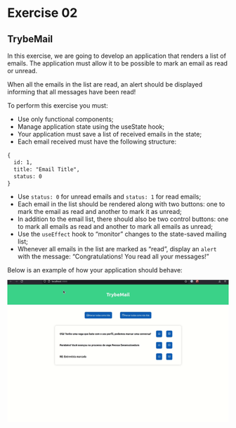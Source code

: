 # Exercise 02

## TrybeMail

In this exercise, we are going to develop an application that renders a list of emails. The application must allow it to be possible to mark an email as read or unread.

When all the emails in the list are read, an alert should be displayed informing that all messages have been read!

To perform this exercise you must:

  - Use only functional components;
  - Manage application state using the useState hook;
  - Your application must save a list of received emails in the state;
  - Each email received must have the following structure:

```
{
  id: 1,
  title: "Email Title",
  status: 0
}
```

- Use `status: 0` for unread emails and `status: 1` for read emails;
- Each email in the list should be rendered along with two buttons: one to mark the email as read and another to mark it as unread;
- In addition to the email list, there should also be two control buttons: one to mark all emails as read and another to mark all emails as unread;
- Use the `useEffect` hook to “monitor” changes to the state-saved mailing list;
- Whenever all emails in the list are marked as “read”, display an `alert` with the message: “Congratulations! You read all your messages!”


Below is an example of how your application should behave:

![Example Gif](./images/d601c12f-51df-4f4e-bf51-e8d90f263c22-Exemplo%20da%20aplica%C3%A7%C3%A3o%20TrybeMail.gif)


